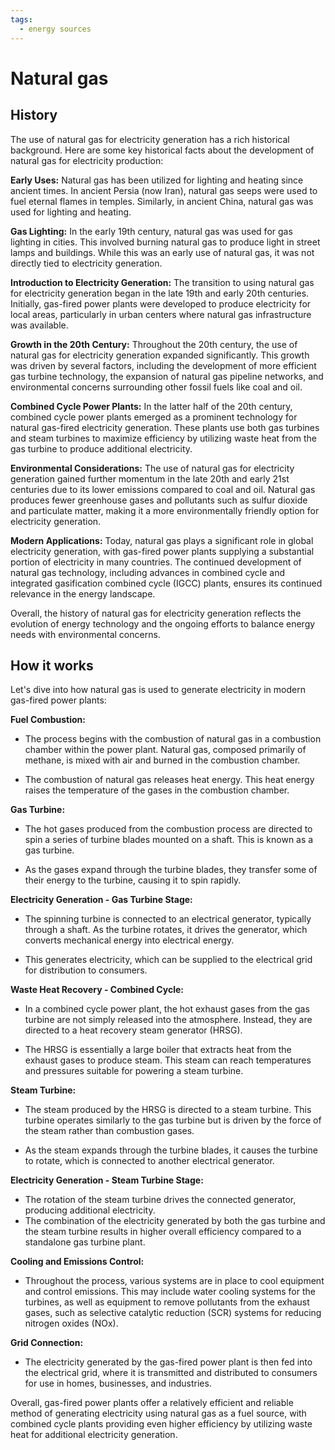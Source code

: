 ```yaml
---
tags:
  - energy sources
---
```


# Natural gas

## History

The use of natural gas for electricity generation has a rich historical background. Here are some key historical facts about the development of natural gas for electricity production:

**Early Uses:** Natural gas has been utilized for lighting and heating since ancient times. In ancient Persia (now Iran), natural gas seeps were used to fuel eternal flames in temples. Similarly, in ancient China, natural gas was used for lighting and heating.

**Gas Lighting:** In the early 19th century, natural gas was used for gas lighting in cities. This involved burning natural gas to produce light in street lamps and buildings. While this was an early use of natural gas, it was not directly tied to electricity generation.

**Introduction to Electricity Generation:** The transition to using natural gas for electricity generation began in the late 19th and early 20th centuries. Initially, gas-fired power plants were developed to produce electricity for local areas, particularly in urban centers where natural gas infrastructure was available.

**Growth in the 20th Century:** Throughout the 20th century, the use of natural gas for electricity generation expanded significantly. This growth was driven by several factors, including the development of more efficient gas turbine technology, the expansion of natural gas pipeline networks, and environmental concerns surrounding other fossil fuels like coal and oil.

**Combined Cycle Power Plants:** In the latter half of the 20th century, combined cycle power plants emerged as a prominent technology for natural gas-fired electricity generation. These plants use both gas turbines and steam turbines to maximize efficiency by utilizing waste heat from the gas turbine to produce additional electricity.

**Environmental Considerations:** The use of natural gas for electricity generation gained further momentum in the late 20th and early 21st centuries due to its lower emissions compared to coal and oil. Natural gas produces fewer greenhouse gases and pollutants such as sulfur dioxide and particulate matter, making it a more environmentally friendly option for electricity generation.

**Modern Applications:** Today, natural gas plays a significant role in global electricity generation, with gas-fired power plants supplying a substantial portion of electricity in many countries. The continued development of natural gas technology, including advances in combined cycle and integrated gasification combined cycle (IGCC) plants, ensures its continued relevance in the energy landscape.

Overall, the history of natural gas for electricity generation reflects the evolution of energy technology and the ongoing efforts to balance energy needs with environmental concerns.

## How it works

Let's dive into how natural gas is used to generate electricity in modern gas-fired power plants:

**Fuel Combustion:**

   - The process begins with the combustion of natural gas in a combustion chamber within the power plant. Natural gas, composed primarily of methane, is mixed with air and burned in the combustion chamber.

   - The combustion of natural gas releases heat energy. This heat energy raises the temperature of the gases in the combustion chamber.

**Gas Turbine:**

   - The hot gases produced from the combustion process are directed to spin a series of turbine blades mounted on a shaft. This is known as a gas turbine.

   - As the gases expand through the turbine blades, they transfer some of their energy to the turbine, causing it to spin rapidly.

**Electricity Generation - Gas Turbine Stage:**

   - The spinning turbine is connected to an electrical generator, typically through a shaft. As the turbine rotates, it drives the generator, which converts mechanical energy into electrical energy.

   - This generates electricity, which can be supplied to the electrical grid for distribution to consumers.

**Waste Heat Recovery - Combined Cycle:**

   - In a combined cycle power plant, the hot exhaust gases from the gas turbine are not simply released into the atmosphere. Instead, they are directed to a heat recovery steam generator (HRSG).

   - The HRSG is essentially a large boiler that extracts heat from the exhaust gases to produce steam. This steam can reach temperatures and pressures suitable for powering a steam turbine.

**Steam Turbine:**

   - The steam produced by the HRSG is directed to a steam turbine. This turbine operates similarly to the gas turbine but is driven by the force of the steam rather than combustion gases.

   - As the steam expands through the turbine blades, it causes the turbine to rotate, which is connected to another electrical generator.

**Electricity Generation - Steam Turbine Stage:**

   - The rotation of the steam turbine drives the connected generator, producing additional electricity.
   - The combination of the electricity generated by both the gas turbine and the steam turbine results in higher overall efficiency compared to a standalone gas turbine plant.

**Cooling and Emissions Control:**

   - Throughout the process, various systems are in place to cool equipment and control emissions. This may include water cooling systems for the turbines, as well as equipment to remove pollutants from the exhaust gases, such as selective catalytic reduction (SCR) systems for reducing nitrogen oxides (NOx).

**Grid Connection:**

   - The electricity generated by the gas-fired power plant is then fed into the electrical grid, where it is transmitted and distributed to consumers for use in homes, businesses, and industries.

Overall, gas-fired power plants offer a relatively efficient and reliable method of generating electricity using natural gas as a fuel source, with combined cycle plants providing even higher efficiency by utilizing waste heat for additional electricity generation.
